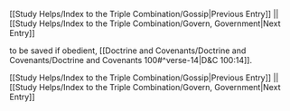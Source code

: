 [[Study Helps/Index to the Triple Combination/Gossip|Previous Entry]]  ||  [[Study Helps/Index to the Triple Combination/Govern, Government|Next Entry]]

 to be saved if obedient, [[Doctrine and Covenants/Doctrine and Covenants/Doctrine and Covenants 100#^verse-14|D&C 100:14]].

[[Study Helps/Index to the Triple Combination/Gossip|Previous Entry]]  ||  [[Study Helps/Index to the Triple Combination/Govern, Government|Next Entry]]